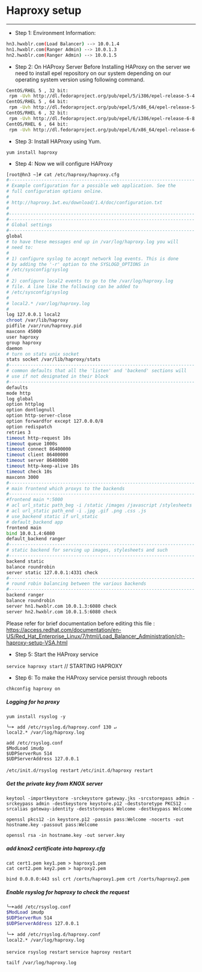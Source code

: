 # Haproxy setup

************************************************************************************* 
* Step 1: Environment Information: 

```sh
hn3.hwxblr.com(Load Balancer) --> 10.0.1.4 
hn1.hwxblr.com(Ranger Admin) --> 10.0.1.3 
hn2.hwxblr.com(Ranger Admin) --> 10.0.1.5 
```

* Step 2: On HAProxy Server 
Before Installing HAProxy on the server we need to install epel repository on our system depending on our operating system version using following command. 

```sh
CentOS/RHEL 5 , 32 bit: 
 rpm -Uvh http://dl.fedoraproject.org/pub/epel/5/i386/epel-release-5-4.noarch.rpm 
CentOS/RHEL 5 , 64 bit: 
 rpm -Uvh http://dl.fedoraproject.org/pub/epel/5/x86_64/epel-release-5-4.noarch.rpm 
CentOS/RHEL 6 , 32 bit: 
 rpm -Uvh http://dl.fedoraproject.org/pub/epel/6/i386/epel-release-6-8.noarch.rpm 
CentOS/RHEL 6 , 64 bit: 
 rpm -Uvh http://dl.fedoraproject.org/pub/epel/6/x86_64/epel-release-6-8.noarch.rpm 
```

* Step 3: Install HAProxy using Yum. 

`yum install haproxy `

* Step 4: Now we will configure HAProxy 
```bash
[root@hn3 ~]# cat /etc/haproxy/haproxy.cfg
#---------------------------------------------------------------------
# Example configuration for a possible web application. See the
# full configuration options online.
#
# http://haproxy.1wt.eu/download/1.4/doc/configuration.txt
#
#---------------------------------------------------------------------
#---------------------------------------------------------------------
# Global settings
#---------------------------------------------------------------------
global
# to have these messages end up in /var/log/haproxy.log you will
# need to:
#
# 1) configure syslog to accept network log events. This is done
# by adding the '-r' option to the SYSLOGD_OPTIONS in
# /etc/sysconfig/syslog
#
# 2) configure local2 events to go to the /var/log/haproxy.log
# file. A line like the following can be added to
# /etc/sysconfig/syslog
#
# local2.* /var/log/haproxy.log
#
log 127.0.0.1 local2
chroot /var/lib/haproxy
pidfile /var/run/haproxy.pid
maxconn 45000
user haproxy
group haproxy
daemon
# turn on stats unix socket
stats socket /var/lib/haproxy/stats
#---------------------------------------------------------------------
# common defaults that all the 'listen' and 'backend' sections will
# use if not designated in their block
#---------------------------------------------------------------------
defaults
mode http
log global
option httplog
option dontlognull
option http-server-close
option forwardfor except 127.0.0.0/8
option redispatch
retries 3
timeout http-request 10s
timeout queue 1000s
timeout connect 86400000
timeout client 86400000
timeout server 86400000
timeout http-keep-alive 10s
timeout check 10s
maxconn 3000
#---------------------------------------------------------------------
# main frontend which proxys to the backends
#---------------------------------------------------------------------
#frontend main *:5000
# acl url_static path_beg -i /static /images /javascript /stylesheets
# acl url_static path_end -i .jpg .gif .png .css .js
# use_backend static if url_static
# default_backend app
frontend main
bind 10.0.1.4:6080
default_backend ranger
#---------------------------------------------------------------------
# static backend for serving up images, stylesheets and such
#---------------------------------------------------------------------
backend static
balance roundrobin
server static 127.0.0.1:4331 check
#---------------------------------------------------------------------
# round robin balancing between the various backends
#---------------------------------------------------------------------
backend ranger
balance roundrobin
server hn1.hwxblr.com 10.0.1.3:6080 check
server hn2.hwxblr.com 10.0.1.5:6080 check
```

Please refer for brief documentation before editing this file : 
https://access.redhat.com/documentation/en-US/Red_Hat_Enterprise_Linux/7/html/Load_Balancer_Administration/ch-haproxy-setup-VSA.html 

* Step 5: Start the HAProxy service 

`service haproxy start` // STARTING HAPROXY 

* Step 6: To make the HAProxy service persist through reboots 

`chkconfig haproxy on`


##### Logging for ha proxy

`yum install rsyslog -y`
```shell
╰─➤ add /etc/rsyslog.d/haproxy.conf 130 ↵
local2.* /var/log/haproxy.log
```
```shell
add /etc/rsyslog.conf
$ModLoad imudp
$UDPServerRun 514
$UDPServerAddress 127.0.0.1
```
`/etc/init.d/rsyslog restart`
`/etc/init.d/haproxy restart`


##### Get the private key from KNOX server 

`keytool -importkeystore -srckeystore gateway.jks -srcstorepass admin -srckeypass admin -destkeystore keystore.p12 -deststoretype PKCS12 -srcalias gateway-identity -deststorepass Welcome -destkeypass Welcome`

`openssl pkcs12 -in keystore.p12 -passin pass:Welcome -nocerts -out hostname.key -passout pass:Welcome`

`openssl rsa -in hostname.key -out server.key `

##### add knox2 certificate into haproxy.cfg
```    
cat cert1.pem key1.pem > haproxy1.pem 
cat cert2.pem key2.pem > haproxy2.pem 
```
`bind 0.0.0.0:443 ssl crt /certs/haproxy1.pem crt /certs/haproxy2.pem`

##### Enable rsyslog for haproxy to check the request 
```bash
╰─➤add /etc/rsyslog.conf 
$ModLoad imudp 
$UDPServerRun 514 
$UDPServerAddress 127.0.0.1 
```
```sh
╰─➤ add /etc/rsyslog.d/haproxy.conf 
local2.* /var/log/haproxy.log 
```
`service rsyslog restart` 
`service haproxy restart`

`tailf /var/log/haproxy.log`
